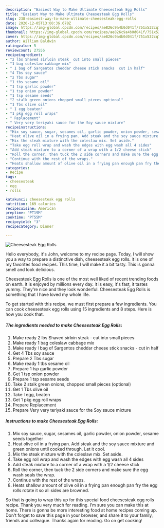 ```yaml
---
description: "Easiest Way to Make Ultimate Cheesesteak Egg Rolls"
title: "Easiest Way to Make Ultimate Cheesesteak Egg Rolls"
slug: 238-easiest-way-to-make-ultimate-cheesesteak-egg-rolls
date: 2020-12-05T13:00:36.678Z
image: https://img-global.cpcdn.com/recipes/ae826c9a4b0d041f/751x532cq70/cheesesteak-egg-rolls-recipe-main-photo.jpg
thumbnail: https://img-global.cpcdn.com/recipes/ae826c9a4b0d041f/751x532cq70/cheesesteak-egg-rolls-recipe-main-photo.jpg
cover: https://img-global.cpcdn.com/recipes/ae826c9a4b0d041f/751x532cq70/cheesesteak-egg-rolls-recipe-main-photo.jpg
author: William Baldwin
ratingvalue: 5
reviewcount: 27556
recipeingredient:
- "2 lbs Shaved sirloin steak  cut into small pieces"
- "1 bag coleslaw cabbage mix"
- " I bag of Sargentos cheddar cheese stick snacks  cut in half"
- "4 Tbs soy sauce"
- "2 Tbs sugar"
- "1 tbs sesame oil"
- "1 tsp garlic powder"
- "1 tsp onion powder"
- "1 tsp sesame seeds"
- "2 stalk green onions chopped small pieces optional"
- "1 Tbs olive oil"
- " I egg beaten"
- "1 pkg egg roll wraps"
- " Replacement"
- " Very very teriyaki sauce for the Soy sauce mixture"
recipeinstructions:
- "Mix soy sauce, sugar, sesames oil, garlic powder, onion powder, sesame seeds together"
- "Heat olive oil in a frying pan. Add steak and the soy sauce mixture and green onions until cooked through. Let it cool."
- "Mix the steak mixture with the coleslaw mix. Set aside."
- "Take egg roll wrap and wash the edges with egg wash all 4 sides"
- "Add steak mixture to a corner of a wrap with a 1/2 cheese stick"
- "Roll the corner, then tuck the 2 side corners and make sure the egg wash seals the wrap."
- "Continue with the rest of the wraps."
- "Heats shallow amount of olive oil in a frying pan enough pan fry the egg rolls rotate it so all sides are browned."
categories:
- Recipe
tags:
- cheesesteak
- egg
- rolls

katakunci: cheesesteak egg rolls 
nutrition: 169 calories
recipecuisine: American
preptime: "PT19M"
cooktime: "PT55M"
recipeyield: "3"
recipecategory: Dinner

---
```



![Cheesesteak Egg Rolls](https://img-global.cpcdn.com/recipes/ae826c9a4b0d041f/751x532cq70/cheesesteak-egg-rolls-recipe-main-photo.jpg)

Hello everybody, it's John, welcome to my recipe page. Today, I will show you a way to prepare a distinctive dish, cheesesteak egg rolls. It is one of my favorites food recipes. This time, I will make it a bit tasty. This is gonna smell and look delicious.

Cheesesteak Egg Rolls is one of the most well liked of recent trending foods on earth. It is enjoyed by millions every day. It is easy, it's fast, it tastes yummy. They're nice and they look wonderful. Cheesesteak Egg Rolls is something that I have loved my whole life.




To get started with this recipe, we must first prepare a few ingredients. You can cook cheesesteak egg rolls using 15 ingredients and 8 steps. Here is how you cook that.

<!--inarticleads1-->

##### The ingredients needed to make Cheesesteak Egg Rolls:

1. Make ready 2 lbs Shaved sirloin steak - cut into small pieces
1. Make ready 1 bag coleslaw cabbage mix
1. Make ready  I bag of Sargentos cheddar cheese stick snacks - cut in half
1. Get 4 Tbs soy sauce
1. Prepare 2 Tbs sugar
1. Make ready 1 tbs sesame oil
1. Prepare 1 tsp garlic powder
1. Get 1 tsp onion powder
1. Prepare 1 tsp sesame seeds
1. Take 2 stalk green onions, chopped small pieces (optional)
1. Get 1 Tbs olive oil
1. Take  I egg, beaten
1. Get 1 pkg egg roll wraps
1. Prepare  Replacement
1. Prepare  Very very teriyaki sauce for the Soy sauce mixture




<!--inarticleads2-->

##### Instructions to make Cheesesteak Egg Rolls:

1. Mix soy sauce, sugar, sesames oil, garlic powder, onion powder, sesame seeds together
1. Heat olive oil in a frying pan. Add steak and the soy sauce mixture and green onions until cooked through. Let it cool.
1. Mix the steak mixture with the coleslaw mix. Set aside.
1. Take egg roll wrap and wash the edges with egg wash all 4 sides
1. Add steak mixture to a corner of a wrap with a 1/2 cheese stick
1. Roll the corner, then tuck the 2 side corners and make sure the egg wash seals the wrap.
1. Continue with the rest of the wraps.
1. Heats shallow amount of olive oil in a frying pan enough pan fry the egg rolls rotate it so all sides are browned.




So that is going to wrap this up for this special food cheesesteak egg rolls recipe. Thank you very much for reading. I'm sure you can make this at home. There is gonna be more interesting food at home recipes coming up. Don't forget to save this page in your browser, and share it to your family, friends and colleague. Thanks again for reading. Go on get cooking!
